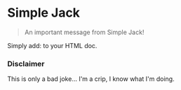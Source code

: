 # Simple Jack

> An important message from Simple Jack!

Simply add: <script src="https://cdn.rawgit.com/johnie/simple-jack/master/simple-jack.js"></script> to your HTML doc.

### Disclaimer

This is only a bad joke… I'm a crip, I know what I'm doing.
